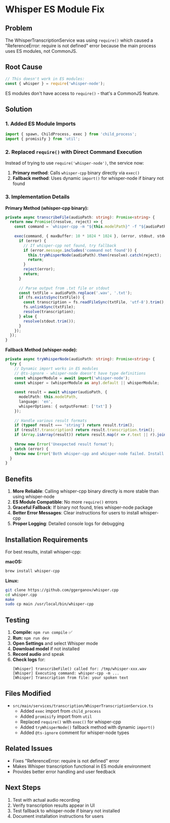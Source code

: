 # Whisper ES Module Fix

## Problem
The WhisperTranscriptionService was using `require()` which caused a "ReferenceError: require is not defined" error because the main process uses ES modules, not CommonJS.

## Root Cause
```typescript
// This doesn't work in ES modules:
const { whisper } = require('whisper-node');
```

ES modules don't have access to `require()` - that's a CommonJS feature.

## Solution

### 1. Added ES Module Imports
```typescript
import { spawn, ChildProcess, exec } from 'child_process';
import { promisify } from 'util';
```

### 2. Replaced `require()` with Direct Command Execution
Instead of trying to use `require('whisper-node')`, the service now:
1. **Primary method**: Calls `whisper-cpp` binary directly via `exec()`
2. **Fallback method**: Uses dynamic `import()` for whisper-node if binary not found

### 3. Implementation Details

**Primary Method (whisper-cpp binary):**
```typescript
private async transcribeFile(audioPath: string): Promise<string> {
  return new Promise((resolve, reject) => {
    const command = `whisper-cpp -m "${this.modelPath}" -f "${audioPath}" -otxt -l en 2>&1`;
    
    exec(command, { maxBuffer: 10 * 1024 * 1024 }, (error, stdout, stderr) => {
      if (error) {
        // If whisper-cpp not found, try fallback
        if (error.message.includes('command not found')) {
          this.tryWhisperNode(audioPath).then(resolve).catch(reject);
          return;
        }
        reject(error);
        return;
      }
      
      // Parse output from .txt file or stdout
      const txtFile = audioPath.replace('.wav', '.txt');
      if (fs.existsSync(txtFile)) {
        const transcription = fs.readFileSync(txtFile, 'utf-8').trim();
        fs.unlinkSync(txtFile);
        resolve(transcription);
      } else {
        resolve(stdout.trim());
      }
    });
  });
}
```

**Fallback Method (whisper-node):**
```typescript
private async tryWhisperNode(audioPath: string): Promise<string> {
  try {
    // Dynamic import works in ES modules
    // @ts-ignore - whisper-node doesn't have type definitions
    const whisperModule = await import('whisper-node');
    const whisper = (whisperModule as any).default || whisperModule;
    
    const result = await whisper(audioPath, {
      modelPath: this.modelPath,
      language: 'en',
      whisperOptions: { outputFormat: ['txt'] }
    });
    
    // Handle various result formats
    if (typeof result === 'string') return result.trim();
    if (result?.transcription) return result.transcription.trim();
    if (Array.isArray(result)) return result.map(r => r.text || r).join(' ').trim();
    
    throw new Error('Unexpected result format');
  } catch (error) {
    throw new Error('Both whisper-cpp and whisper-node failed. Install: brew install whisper-cpp');
  }
}
```

## Benefits

1. **More Reliable**: Calling whisper-cpp binary directly is more stable than using whisper-node
2. **ES Module Compatible**: No more `require()` errors
3. **Graceful Fallback**: If binary not found, tries whisper-node package
4. **Better Error Messages**: Clear instructions for users to install whisper-cpp
5. **Proper Logging**: Detailed console logs for debugging

## Installation Requirements

For best results, install whisper-cpp:

**macOS:**
```bash
brew install whisper-cpp
```

**Linux:**
```bash
git clone https://github.com/ggerganov/whisper.cpp
cd whisper.cpp
make
sudo cp main /usr/local/bin/whisper-cpp
```

## Testing

1. **Compile:** `npm run compile` ✅
2. **Run:** `npm run dev`
3. **Open Settings** and select Whisper mode
4. **Download model** if not installed
5. **Record audio** and speak
6. **Check logs** for:
   ```
   [Whisper] transcribeFile() called for: /tmp/whisper-xxx.wav
   [Whisper] Executing command: whisper-cpp -m ...
   [Whisper] Transcription from file: your spoken text
   ```

## Files Modified

- `src/main/services/transcription/WhisperTranscriptionService.ts`
  - Added `exec` import from `child_process`
  - Added `promisify` import from `util`
  - Replaced `require()` with `exec()` for whisper-cpp
  - Added `tryWhisperNode()` fallback method with dynamic `import()`
  - Added `@ts-ignore` comment for whisper-node types

## Related Issues

- Fixes "ReferenceError: require is not defined" error
- Makes Whisper transcription functional in ES module environment
- Provides better error handling and user feedback

## Next Steps

1. Test with actual audio recording
2. Verify transcription results appear in UI
3. Test fallback to whisper-node if binary not installed
4. Document installation instructions for users
